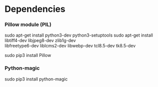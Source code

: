 # Dependencies

### Pillow module (PIL)
sudo apt-get install python3-dev python3-setuptools
sudo apt-get install libtiff4-dev libjpeg8-dev zlib1g-dev \
    libfreetype6-dev liblcms2-dev libwebp-dev tcl8.5-dev tk8.5-dev

sudo pip3 install Pillow


### Python-magic
sudo pip3 install python-magic
